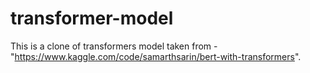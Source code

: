 # transformer-model
This is a clone of transformers model taken from - "https://www.kaggle.com/code/samarthsarin/bert-with-transformers".
